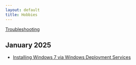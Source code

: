 ```yaml
---
layout: default  
title: Hobbies
---
```

[Troubleshooting](../index.md)

## January 2025
- [Installing Windows 7 via Windows Deployment Services](Projects/NetworkWinInstall.md)


